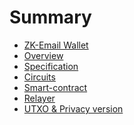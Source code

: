 # Summary

- [ZK-Email Wallet](./zk_email_wallet.md)
- [Overview](./overview.md)
    <!-- - [ZK-Regex](./zk_regex.md)
    - [ZK-Email](./zk_email.md)
    - [Wallet](./wallet.md) -->
- [Specification](./specification.md)
- [Circuits](./circuits.md)
- [Smart-contract](./smart_contract.md)
- [Relayer](./relayer.md)
- [UTXO & Privacy version](./utxo_and_privacy.md)
